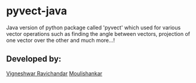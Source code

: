 # pyvect-java
Java version of python package called 'pyvect' which used for various vector operations such as finding the angle between vectors, projection of one vector over the other and much more...!

## Developed by:  
[Vigneshwar Ravichandar](https://github.com/ToastCoder) 
[Moulishankar](https://github.com/Moulishankar10)
